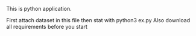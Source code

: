 This is python application.

First attach dataset in this file then stat with python3 ex.py
Also download all requirements before you start
